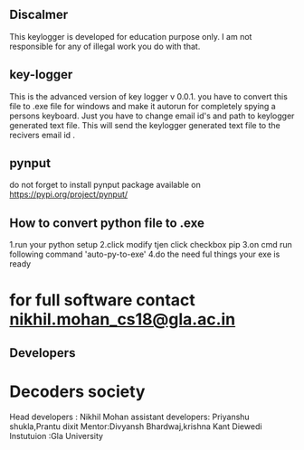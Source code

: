 ## Discalmer
This keylogger is developed for education purpose only.
I am not responsible for any of illegal work you do with that. 

## key-logger
This is the advanced version of key logger v 0.0.1.
you have to convert this file to .exe file for windows  and make it autorun for completely spying  a persons keyboard.
Just you have to change email id's and path to keylogger generated text file.
This will send the keylogger generated text file to the recivers email id .
## pynput
do not forget to install pynput package available on https://pypi.org/project/pynput/
## How to convert python file to .exe
1.run your python setup
2.click modify tjen click checkbox pip
3.on cmd run following command 'auto-py-to-exe'
4.do the need ful things
  your exe is ready
# for full software contact nikhil.mohan_cs18@gla.ac.in
## Developers
# Decoders society
 Head developers : Nikhil Mohan
 assistant developers: Priyanshu shukla,Prantu dixit
 Mentor:Divyansh Bhardwaj,krishna Kant Diewedi
 Instutuion :Gla University 
 
